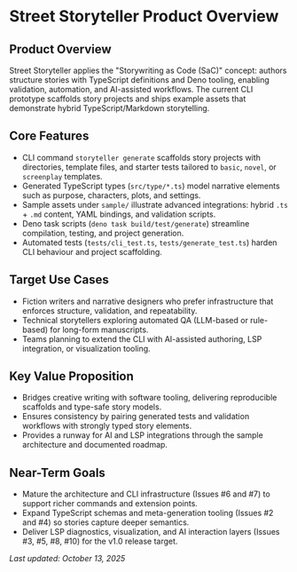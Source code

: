 # Street Storyteller Product Overview

## Product Overview
Street Storyteller applies the "Storywriting as Code (SaC)" concept: authors structure stories with TypeScript definitions and Deno tooling, enabling validation, automation, and AI-assisted workflows. The current CLI prototype scaffolds story projects and ships example assets that demonstrate hybrid TypeScript/Markdown storytelling.

## Core Features
- CLI command `storyteller generate` scaffolds story projects with directories, template files, and starter tests tailored to `basic`, `novel`, or `screenplay` templates.
- Generated TypeScript types (`src/type/*.ts`) model narrative elements such as purpose, characters, plots, and settings.
- Sample assets under `sample/` illustrate advanced integrations: hybrid `.ts` + `.md` content, YAML bindings, and validation scripts.
- Deno task scripts (`deno task build/test/generate`) streamline compilation, testing, and project generation.
- Automated tests (`tests/cli_test.ts`, `tests/generate_test.ts`) harden CLI behaviour and project scaffolding.

## Target Use Cases
- Fiction writers and narrative designers who prefer infrastructure that enforces structure, validation, and repeatability.
- Technical storytellers exploring automated QA (LLM-based or rule-based) for long-form manuscripts.
- Teams planning to extend the CLI with AI-assisted authoring, LSP integration, or visualization tooling.

## Key Value Proposition
- Bridges creative writing with software tooling, delivering reproducible scaffolds and type-safe story models.
- Ensures consistency by pairing generated tests and validation workflows with strongly typed story elements.
- Provides a runway for AI and LSP integrations through the sample architecture and documented roadmap.

## Near-Term Goals
- Mature the architecture and CLI infrastructure (Issues #6 and #7) to support richer commands and extension points.
- Expand TypeScript schemas and meta-generation tooling (Issues #2 and #4) so stories capture deeper semantics.
- Deliver LSP diagnostics, visualization, and AI interaction layers (Issues #3, #5, #8, #10) for the v1.0 release target.

_Last updated: October 13, 2025_
